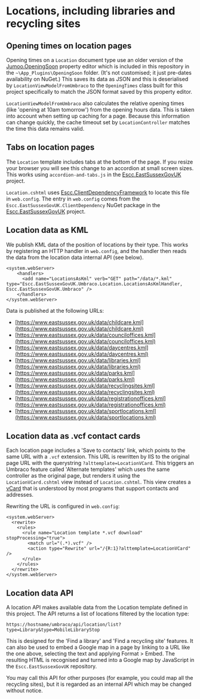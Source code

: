 # Locations, including libraries and recycling sites

## Opening times on location pages

Opening times on a `Location` document type use an older version of the [Jumoo.OpeningSoon](https://www.nuget.org/packages/Jumoo.OpeningSoon/) property editor which is included in this repository in the `~\App_Plugins\OpeningSoon` folder. (It's not customised; it just pre-dates availability on NuGet.) This saves its data as JSON and this is deserialised by `LocationViewModelFromUmbraco` to the `OpeningTimes` class built for this project specifically to match the JSON format saved by this property editor. 

`LocationViewModelFromUmbraco` also calculates the relative opening times (like 'opening at 10am tomorrow') from the opening hours data. This is taken into account when setting up caching for a page. Because this information can change quickly, the cache timeout  set by `LocationController` matches the time this data remains valid. 

## Tabs on location pages

The `Location` template includes tabs at the bottom of the page. If you resize your browser you will see this change to an accordion at small screen sizes. This works using `accordion-and-tabs.js` in the [Escc.EastSussexGovUK](https://github.com/east-sussex-county-council/Escc.EastSussexGovUK) project. 

`Location.cshtml` uses [Escc.ClientDependencyFramework](https://github.com/east-sussex-county-council/Escc.ClientDependencyFramework) to locate this file in `web.config`. The entry in `web.config` comes from the `Escc.EastSussexGovUK.ClientDependency` NuGet package in the [Escc.EastSussexGovUK](https://github.com/east-sussex-county-council/Escc.EastSussexGovUK) project.

## Location data as KML

We publish KML data of the position of locations by their type. This works by registering an HTTP handler in `web.config`, and the handler then reads the data from the location data internal API (see below).

	<system.webServer>
		<handlers>
	      <add name="LocationsAsKml" verb="GET" path="/data/*.kml" type="Escc.EastSussexGovUK.Umbraco.Location.LocationsAsKmlHandler, Escc.EastSussexGovUK.Umbraco" />
		</handlers>
	</system.webServer>

Data is published at the following URLs:

* [https://www.eastsussex.gov.uk/data/childcare.kml](https://www.eastsussex.gov.uk/data/childcare.kml)
* [https://www.eastsussex.gov.uk/data/counciloffices.kml](https://www.eastsussex.gov.uk/data/counciloffices.kml)
* [https://www.eastsussex.gov.uk/data/daycentres.kml](https://www.eastsussex.gov.uk/data/daycentres.kml)
* [https://www.eastsussex.gov.uk/data/libraries.kml](https://www.eastsussex.gov.uk/data/libraries.kml)
* [https://www.eastsussex.gov.uk/data/parks.kml](https://www.eastsussex.gov.uk/data/parks.kml)
* [https://www.eastsussex.gov.uk/data/recyclingsites.kml](https://www.eastsussex.gov.uk/data/recyclingsites.kml)
* [https://www.eastsussex.gov.uk/data/registrationoffices.kml](https://www.eastsussex.gov.uk/data/registrationoffices.kml)
* [https://www.eastsussex.gov.uk/data/sportlocations.kml](https://www.eastsussex.gov.uk/data/sportlocations.kml)

## Location data as .vcf contact cards

Each location page includes a 'Save to contacts' link, which points to the same URL with a `.vcf` extension. This URL is rewritten by IIS to the original page URL with the querystring `?alttemplate=LocationVCard`. This triggers an Umbraco feature called 'Alternate templates' which uses the same controller as the original page, but renders it using the `LocationVCard.cshtml` view instead of `Location.cshtml`. This view creates a [vCard](https://en.wikipedia.org/wiki/VCard) that is understood by most programs that support contacts and addresses. 

 Rewriting the URL is configured in `web.config`:

    <system.webServer>
      <rewrite>
        <rules>
          <rule name="Location template *.vcf download" stopProcessing="true">
            <match url="(.*).vcf" />
            <action type="Rewrite" url="/{R:1}?alttemplate=LocationVCard" />
          </rule>
        </rules>
      </rewrite>
    </system.webServer>

## Location data API

A location API makes available data from the Location template defined in this project. The API returns a list of locations filtered by the location type:

	https://hostname/umbraco/api/location/list?type=Library&type=MobileLibraryStop

This is designed for the 'Find a library' and 'Find a recycling site' features. It can also be used to embed a Google map in a page by linking to a URL like the one above, selecting the text and applying Format > Embed. The resulting HTML is recognised and turned into a Google map by JavaScript in the `Escc.EastSussexGovUK` repository. 

You may call this API for other purposes (for example, you could map all the recycling sites), but it is regarded as an internal API which may be changed without notice.